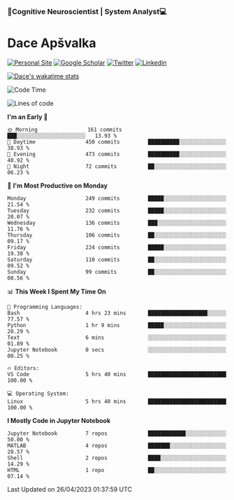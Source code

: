 ### 🧠Cognitive Neuroscientist | System Analyst💻
# Dace Apšvalka

[![Personal Site](https://img.shields.io/badge/website-teal?style=for-the-badge&logo=About.me&logoColor=white)](https://dcdace.net/)
[![Google Scholar](https://img.shields.io/badge/Scholar-yellow?style=for-the-badge&logo=googlescholar&logoColor=ffffff)](https://scholar.google.com/citations?hl=en&user=W8q0HBkAAAAJ&view_op=list_works&sortby=pubdate)
[![Twitter](https://img.shields.io/badge/Twitter-1DA1F2?logo=twitter&logoColor=white&style=for-the-badge)](https://twitter.com/dcdace)
[![Linkedin](https://img.shields.io/badge/linkedin-0077B5?logo=linkedin&logoColor=white&style=for-the-badge)](https://www.linkedin.com/in/dace-apsvalka/)

[![Dace's wakatime stats](https://github-readme-stats.vercel.app/api/wakatime?username=dcdace&theme=react&layout=compact&custom_title=Coding+past+7+days&v=2)](https://github.com/dcdace/dcdace)

<!--
[![github](https://img.shields.io/github/followers/dcdace?logo=github&style=plastic)](https://github.com/dcdace?tab=followers "GitHub followers")
[![wakatime](https://wakatime.com/badge/user/6e7556d3-b1db-4eef-a7e8-9bad735fc27e.svg?style=plastic?v=2)](https://wakatime.com/@6e7556d3-b1db-4eef-a7e8-9bad735fc27e "Total time coded since Feb 28 2022")

[![twitter](https://img.shields.io/twitter/follow/dcdace?label=followers&logo=twitter&color=%23007ec6&style=plastic)](https://twitter.com/dcdace "Twitter followers")

[![Dace's languages](https://github-readme-stats-one-nu-13.vercel.app/api/top-langs/?username=dcdace&langs_count=10&theme=nord&layout=compact)](https://github.com/anuraghazra/github-readme-stats) 
[![Dace's GitHub stats](https://github-readme-stats-one-nu-13.vercel.app/api?username=dcdace&theme=dracula&hide=prs,issues&count_private=true&show_icons=true&hide_rank=true&include_all_commits=true&hide_title=false&custom_title=GitHub+Stats)](https://github.com/anuraghazra/github-readme-stats)
-->

<!--START_SECTION:waka-->
![Code Time](http://img.shields.io/badge/Code%20Time-185%20hrs%2036%20mins-blue)

![Lines of code](https://img.shields.io/badge/From%20Hello%20World%20I%27ve%20Written-746.8%20thousand%20lines%20of%20code-blue)

**I'm an Early 🐤** 

```text
🌞 Morning                161 commits         ███░░░░░░░░░░░░░░░░░░░░░░   13.93 % 
🌆 Daytime                450 commits         ██████████░░░░░░░░░░░░░░░   38.93 % 
🌃 Evening                473 commits         ██████████░░░░░░░░░░░░░░░   40.92 % 
🌙 Night                  72 commits          ██░░░░░░░░░░░░░░░░░░░░░░░   06.23 % 
```
📅 **I'm Most Productive on Monday** 

```text
Monday                   249 commits         █████░░░░░░░░░░░░░░░░░░░░   21.54 % 
Tuesday                  232 commits         █████░░░░░░░░░░░░░░░░░░░░   20.07 % 
Wednesday                136 commits         ███░░░░░░░░░░░░░░░░░░░░░░   11.76 % 
Thursday                 106 commits         ██░░░░░░░░░░░░░░░░░░░░░░░   09.17 % 
Friday                   224 commits         █████░░░░░░░░░░░░░░░░░░░░   19.38 % 
Saturday                 110 commits         ██░░░░░░░░░░░░░░░░░░░░░░░   09.52 % 
Sunday                   99 commits          ██░░░░░░░░░░░░░░░░░░░░░░░   08.56 % 
```


📊 **This Week I Spent My Time On** 

```text
💬 Programming Languages: 
Bash                     4 hrs 23 mins       ███████████████████░░░░░░   77.57 % 
Python                   1 hr 9 mins         █████░░░░░░░░░░░░░░░░░░░░   20.29 % 
Text                     6 mins              ░░░░░░░░░░░░░░░░░░░░░░░░░   01.89 % 
Jupyter Notebook         0 secs              ░░░░░░░░░░░░░░░░░░░░░░░░░   00.25 % 

🔥 Editors: 
VS Code                  5 hrs 40 mins       █████████████████████████   100.00 % 

💻 Operating System: 
Linux                    5 hrs 40 mins       █████████████████████████   100.00 % 
```

**I Mostly Code in Jupyter Notebook** 

```text
Jupyter Notebook         7 repos             ████████████░░░░░░░░░░░░░   50.00 % 
MATLAB                   4 repos             ███████░░░░░░░░░░░░░░░░░░   28.57 % 
Shell                    2 repos             ████░░░░░░░░░░░░░░░░░░░░░   14.29 % 
HTML                     1 repo              ██░░░░░░░░░░░░░░░░░░░░░░░   07.14 % 
```




 Last Updated on 26/04/2023 01:37:59 UTC
<!--END_SECTION:waka-->

